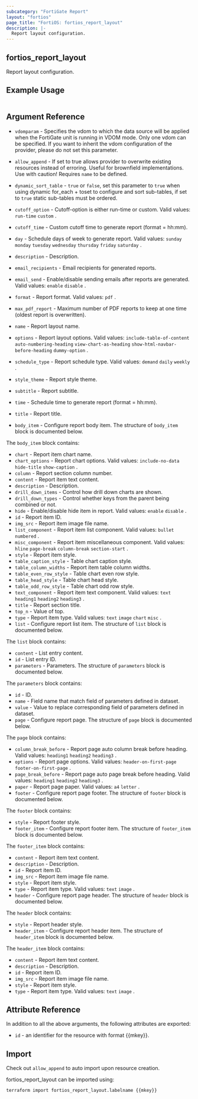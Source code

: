```yaml
---
subcategory: "FortiGate Report"
layout: "fortios"
page_title: "FortiOS: fortios_report_layout"
description: |-
  Report layout configuration.
---
```


## fortios_report_layout
Report layout configuration.

## Example Usage

```hcl

```

## Argument Reference
* `vdomparam` - Specifies the vdom to which the data source will be applied when the FortiGate unit is running in VDOM mode. Only one vdom can be specified. If you want to inherit the vdom configuration of the provider, please do not set this parameter.
* `allow_append` - If set to true allows provider to overwrite existing resources instead of erroring. Useful for brownfield implementations. Use with caution! Requires `name` to be defined.
* `dynamic_sort_table` - `true` or `false`, set this parameter to `true` when using dynamic for_each + toset to configure and sort sub-tables, if set to `true` static sub-tables must be ordered.

* `cutoff_option` - Cutoff-option is either run-time or custom. Valid values: `run-time` `custom` .
* `cutoff_time` - Custom cutoff time to generate report (format = hh:mm).
* `day` - Schedule days of week to generate report. Valid values: `sunday` `monday` `tuesday` `wednesday` `thursday` `friday` `saturday` .
* `description` - Description.
* `email_recipients` - Email recipients for generated reports.
* `email_send` - Enable/disable sending emails after reports are generated. Valid values: `enable` `disable` .
* `format` - Report format. Valid values: `pdf` .
* `max_pdf_report` - Maximum number of PDF reports to keep at one time (oldest report is overwritten).
* `name` - Report layout name.
* `options` - Report layout options. Valid values: `include-table-of-content` `auto-numbering-heading` `view-chart-as-heading` `show-html-navbar-before-heading` `dummy-option` .
* `schedule_type` - Report schedule type. Valid values: `demand` `daily` `weekly` .
* `style_theme` - Report style theme.
* `subtitle` - Report subtitle.
* `time` - Schedule time to generate report (format = hh:mm).
* `title` - Report title.
* `body_item` - Configure report body item. The structure of `body_item` block is documented below.

The `body_item` block contains:

* `chart` - Report item chart name.
* `chart_options` - Report chart options. Valid values: `include-no-data` `hide-title` `show-caption` .
* `column` - Report section column number.
* `content` - Report item text content.
* `description` - Description.
* `drill_down_items` - Control how drill down charts are shown.
* `drill_down_types` - Control whether keys from the parent being combined or not.
* `hide` - Enable/disable hide item in report. Valid values: `enable` `disable` .
* `id` - Report item ID.
* `img_src` - Report item image file name.
* `list_component` - Report item list component. Valid values: `bullet` `numbered` .
* `misc_component` - Report item miscellaneous component. Valid values: `hline` `page-break` `column-break` `section-start` .
* `style` - Report item style.
* `table_caption_style` - Table chart caption style.
* `table_column_widths` - Report item table column widths.
* `table_even_row_style` - Table chart even row style.
* `table_head_style` - Table chart head style.
* `table_odd_row_style` - Table chart odd row style.
* `text_component` - Report item text component. Valid values: `text` `heading1` `heading2` `heading3` .
* `title` - Report section title.
* `top_n` - Value of top.
* `type` - Report item type. Valid values: `text` `image` `chart` `misc` .
* `list` - Configure report list item. The structure of `list` block is documented below.

The `list` block contains:

* `content` - List entry content.
* `id` - List entry ID.
* `parameters` - Parameters. The structure of `parameters` block is documented below.

The `parameters` block contains:

* `id` - ID.
* `name` - Field name that match field of parameters defined in dataset.
* `value` - Value to replace corresponding field of parameters defined in dataset.
* `page` - Configure report page. The structure of `page` block is documented below.

The `page` block contains:

* `column_break_before` - Report page auto column break before heading. Valid values: `heading1` `heading2` `heading3` .
* `options` - Report page options. Valid values: `header-on-first-page` `footer-on-first-page` .
* `page_break_before` - Report page auto page break before heading. Valid values: `heading1` `heading2` `heading3` .
* `paper` - Report page paper. Valid values: `a4` `letter` .
* `footer` - Configure report page footer. The structure of `footer` block is documented below.

The `footer` block contains:

* `style` - Report footer style.
* `footer_item` - Configure report footer item. The structure of `footer_item` block is documented below.

The `footer_item` block contains:

* `content` - Report item text content.
* `description` - Description.
* `id` - Report item ID.
* `img_src` - Report item image file name.
* `style` - Report item style.
* `type` - Report item type. Valid values: `text` `image` .
* `header` - Configure report page header. The structure of `header` block is documented below.

The `header` block contains:

* `style` - Report header style.
* `header_item` - Configure report header item. The structure of `header_item` block is documented below.

The `header_item` block contains:

* `content` - Report item text content.
* `description` - Description.
* `id` - Report item ID.
* `img_src` - Report item image file name.
* `style` - Report item style.
* `type` - Report item type. Valid values: `text` `image` .

## Attribute Reference

In addition to all the above arguments, the following attributes are exported:
* `id` - an identifier for the resource with format {{mkey}}.

## Import

Check out `allow_append` to auto import upon resource creation.

fortios_report_layout can be imported using:
```sh
terraform import fortios_report_layout.labelname {{mkey}}
```

